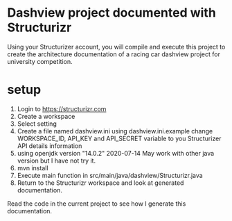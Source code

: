 # Dashview project documented with Structurizr

Using your Structurizer account, you will compile and execute this project to create the architecture documentation of a racing car dashview project for university competition.

# setup
1. Login to https://structurizr.com
2. Create a workspace
3. Select setting
4. Create a file named dashview.ini using dashview.ini.example
  change WORKSPACE_ID, API_KEY and API_SECRET variable to you Structurizer API details information
1. using openjdk version "14.0.2" 2020-07-14  May work with other java version but I have not try it.
5. mvn install
6. Execute main function in src/main/java/dashview/Structurizr.java
7. Return to the Structurizr workspace and look at generated documentation.

Read the code in the current project to see how I generate this documentation.


   



 
